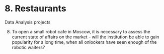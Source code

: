 # 8. Restaurants
Data Analysis projects

8. To open a small robot cafe in Moscow, it is necessary to assess the current state of affairs on the market - will the institution be able to gain popularity for a long time, when all onlookers have seen enough of the robotic waiters?
